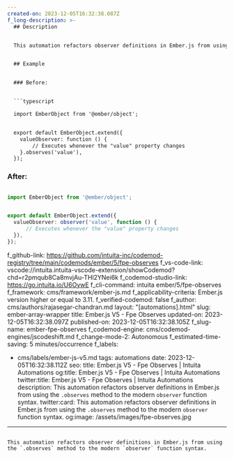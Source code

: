 ```yaml
---
created-on: 2023-12-05T16:32:38.087Z
f_long-description: >-
  ## Description


  This automation refactors observer definitions in Ember.js from using the `.observes` method to the modern `observer` function syntax.


  ## Example


  ### Before:


  ```typescript

  import EmberObject from '@ember/object';


  export default EmberObject.extend({
  	valueObserver: function () {
  		// Executes whenever the "value" property changes
  	}.observes('value'),
  });

  ```


  ### After:


  ```typescript

  import EmberObject from '@ember/object';


  export default EmberObject.extend({
  	valueObserver: observer('value', function () {
  		// Executes whenever the "value" property changes
  	}),
  });

  ```
f_github-link: https://github.com/intuita-inc/codemod-registry/tree/main/codemods/ember/5/fpe-observes
f_vs-code-link: vscode://intuita.intuita-vscode-extension/showCodemod?chd=r2pmqub8Ca8mvjAu-THl2YNei6k
f_codemod-studio-link: https://go.intuita.io/U6OywE
f_cli-command: intuita ember/5/fpe-observes
f_framework: cms/framework/ember-js.md
f_applicability-criteria: Ember.js version higher or equal to 3.11.
f_verified-codemod: false
f_author: cms/authors/rajasegar-chandran.md
layout: "[automations].html"
slug: ember-array-wrapper
title: Ember.js V5 - Fpe Observes
updated-on: 2023-12-05T16:32:38.097Z
published-on: 2023-12-05T16:32:38.105Z
f_slug-name: ember-fpe-observes
f_codemod-engine: cms/codemod-engines/jscodeshift.md
f_change-mode-2: Autonomous
f_estimated-time-saving: 5 minutes/occurrence
f_labels:
  - cms/labels/ember-js-v5.md
tags: automations
date: 2023-12-05T16:32:38.112Z
seo:
  title: Ember.js V5 - Fpe Observes | Intuita Automations
  og:title: Ember.js V5 - Fpe Observes | Intuita Automations
  twitter:title: Ember.js V5 - Fpe Observes | Intuita Automations
  description: This automation refactors observer definitions in Ember.js from
    using the `.observes` method to the modern `observer` function syntax.
  twitter:card: This automation refactors observer definitions in Ember.js from
    using the `.observes` method to the modern `observer` function syntax.
  og:image: /assets/images/fpe-observes.jpg
---
```

This automation refactors observer definitions in Ember.js from using the `.observes` method to the modern `observer` function syntax.